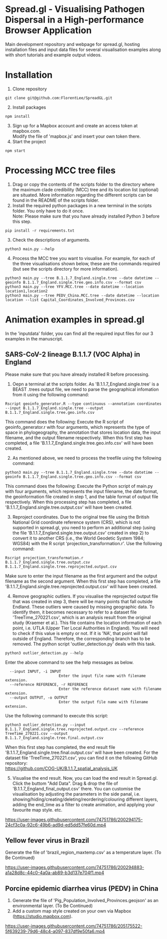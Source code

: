 # Spread.gl - Visualising Pathogen Dispersal in a High-performance Browser Application
Main development repository and webpage for spread.gl, hosting installation files and input data files for several visualisation examples along with short tutorials and example output videos.

# Installation
1. Clone repository
```
git clone git@github.com:FlorentLee/SpreadGL.git
```
2. Install packages
```
npm install
```
3. Sign up for a Mapbox account and create an access token at mapbox.com.  
   Modify the file of 'mapbox.js' and insert your own token there.
4. Start the project
```
npm start
```

# Processing MCC tree files
1. Drag or copy the contents of the scripts folder to the directory where the maximum clade credibility (MCC) tree and its location list (optional) are situated. More information regarding the different scripts can be found in the README of the scripts folder.
2. Install the required python packages in a new terminal in the scripts folder. You only have to do it once.  
   Note: Please make sure that you have already installed Python 3 before this step. 
```
pip install -r requirements.txt
```
3. Check the descriptions of arguments.
```
python3 main.py --help
```
4. Process the MCC tree you want to visualise. For example, for each of the three visualisations shown below, these are the commands required (but see the scripts directory for more information).
```
python3 main.py --tree B.1.1.7_England.single.tree --date datetime --geoinfo B.1.1.7_England.single.tree.geo.info.csv --format csv
python3 main.py --tree YFV.MCC.tree --date datetime --location location1,location2
python3 main.py --tree PEDV_China.MCC.tree --date datetime --location location --list Capital_Coordinates_Involved_Provinces.csv
```

# Animation examples in spread.gl
In the 'inputdata' folder, you can find all the required input files for our 3 examples in the manuscript.

## SARS-CoV-2 lineage B.1.1.7 (VOC Alpha) in England
Please make sure that you have already installed R before processing.

1. Oepn a terminal at the scripts folder. As 'B.1.1.7_England.single.tree' is a BEAST .trees output file, we need to parse the geographical infomation from it using the following command:
```
Rscript geoinfo_generator.R --type continuous --annotation coordinates --input B.1.1.7_England.single.tree --output B.1.1.7_England.single.tree.geo.info.csv
```
This command does the following: Execute the R script of geoinfo_generator.r with four arguments, which represents the type of space in phylogeography, the annotation that stores location data, the input filename, and the output filename respectively. When this first step has completed, a file 'B.1.1.7_England.single.tree.geo.info.csv' will have been created.

2. As mentioned above, we need to process the treefile using the following command:
```
python3 main.py --tree B.1.1.7_England.single.tree --date datetime --geoinfo B.1.1.7_England.single.tree.geo.info.csv --format csv
```
This command does the following: Execute the Python script of main.py with four arguments, which represents the input filename, the date format, the  geoinformation file created in step 1, and the table format of output file respectively. When this processing step has completed, a file 'B.1.1.7_England.single.tree.output.csv' will have been created.

3. Reproject coordinates. Due to the original tree file using the British National Grid coordinate reference system (CRS), which is not supported in spread.gl, you need to perform an additional step (using the file 'B.1.1.7_England.single.tree.output.csv' created in step 2) to convert it to another CRS (i.e., the World Geodetic System 1984; WGS84) with the R script 'projection_transformation.r'. Use the following command:
```
Rscript projection_transformation.r B.1.1.7_England.single.tree.output.csv B.1.1.7_England.single.tree.reprojected.output.csv
```
Make sure to enter the input filename as the first argument and the output filename as the second argument. When this first step has completed, a file 'B.1.1.7_England.single.tree.reprojected.output.csv' will have been created.

4. Remove geographic outliers. If you visualise the reprojected output file that was created in step 3, there will be many points that fall outside Endland. These outliers were caused by missing geographic data. To identify them, it becomes necessary to refer to a dataset file 'TreeTime_270221.csv', which is an analysis result from the original study (Kraemer et al.). This file contains the location information of each point, i.e. UTLA (Upper Tier Local Authorities in England). You will need to check if this value is empty or not. If it is 'NA', that point will fall outside of England. Therefore, the corresponding branch has to be removed. The python script 'outlier_detection.py' deals with this task.
```
python3 outlier_detection.py --help
```
Enter the above command to see the help messages as below.
```
  --input INPUT, -i INPUT
                        Enter the input file name with filename extension.
  --reference REFERENCE, -r REFERENCE
                        Enter the reference dataset name with filename extension.
  --output OUTPUT, -o OUTPUT
                        Enter the output file name with filename extension.
```
Use the following command to execute this script:
```
python3 outlier_detection.py --input B.1.1.7_England.single.tree.reprojected.output.csv --reference TreeTime_270221.csv --output B.1.1.7_England.single.tree.final.output.csv
```
When this first step has completed, the end result file 'B.1.1.7_England.single.tree.final.output.csv' will have been created.
For the dataset file 'TreeTime_270221.csv', you can find it on the following GitHub repository:  
https://github.com/COG-UK/B.1.1.7_spatial_analysis_UK

5. Visualise the end result.
Now, you can load the end result in Spread.gl. Click the buttom "Add Data". Drag & drop the file of 'B.1.1.7_England_final_output.csv' there. You can customise the visualisation by adjusting the parameters in the side panal, i.e. showing/hiding/creating/deleting/reordering/colouring different layers, adding the end_time as a filter to create animation, and applying your favourite map style. etc.

https://user-images.githubusercontent.com/74751786/200294175-24cf3c0a-92c6-49b6-ad9d-ed5dd57fe60d.mp4

## Yellow fever virus in Brazil
Generate the file of 'brazil_region_maxtemp.csv' as a temperature layer. (To Be Continued)

https://user-images.githubusercontent.com/74751786/200294883-a1a28d8c-44c0-4a0a-ab89-b3d137e704f1.mp4

## Porcine epidemic diarrhea virus (PEDV) in China
1. Generate the file of 'Pig_Population_Involved_Provinces.geojson' as an environmental layer. (To Be Continued)
2. Add a custom map style created on your own via Mapbox (https://studio.mapbox.com).

https://user-images.githubusercontent.com/74751786/205175522-5f639239-79d6-48c4-a097-837df9e50fa6.mp4
